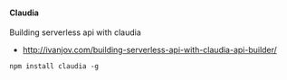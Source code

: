 #### Claudia


Building serverless api with claudia

* http://ivanjov.com/building-serverless-api-with-claudia-api-builder/

```
npm install claudia -g

```
